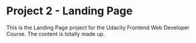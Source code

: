 # Project 2 - Landing Page

This is the Landing Page project for the Udacity Frontend Web Developer Course.
The content is totally made up. 